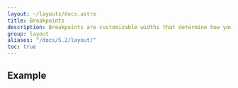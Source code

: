 ```yaml
---
layout: ~/layouts/docs.astro
title: Breakpoints
description: Breakpoints are customizable widths that determine how your responsive layout behaves across device or viewport sizes in xiigrid.
group: layout
aliases: "/docs/5.2/layout/"
toc: true
---
```


## Example
